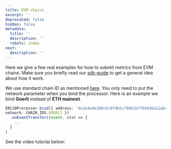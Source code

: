 ```yaml
---
title: EVM chains
excerpt: ''
deprecated: false
hidden: false
metadata:
  title: ''
  description: ''
  robots: index
next:
  description: ''
---
```

Here we give a few real examples for how to submit metrics from EVM chains. Make sure you briefly read our [sdk-guide]("mention") to get a general idea about how it work.

We use standard chain ID  as mentioned [here](https://chainlist.org/). You only need to put the network parameter when you bind the processor. Here is an example we bind **Goerli** instead of **ETH mainnet**.

```typescript
ERC20Processor.bind({ address: '0x1e4ede388cbc9f4b5c79681b7f94d36a11abebc9',
network: CHAIN_IDS.GOERLI })
  .onEventTransfer((event, ctx) => {
    ...
  }
)
```

See the video tutorial below:

<Embed url="https://www.youtube.com/embed/yKggwExqKTw" typeOfEmbed="youtube" href="https://www.youtube.com/embed/yKggwExqKTw" html="%3Ciframe%20src%3D%22https%3A%2F%2Fwww.youtube.com%2Fembed%2FyKggwExqKTw%22%20width%3D%22640%22%20height%3D%22480%22%20frameborder%3D%220%22%3E%3C%2Fiframe%3E" />